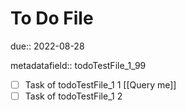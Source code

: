 # To Do File

due:: 2022-08-28

metadatafield:: todoTestFile_1\_99

- [ ] Task of todoTestFile_1 1 [[Query me]]
- [ ] Task of todoTestFile_1 2
